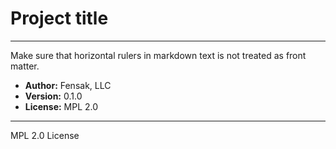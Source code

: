 # Project title

---

Make sure that horizontal rulers in markdown text is not treated as front matter.

- **Author:** Fensak, LLC
- **Version:** 0.1.0
- **License:** MPL 2.0

---

MPL 2.0 License
